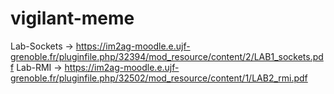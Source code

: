 # vigilant-meme

Lab-Sockets -> https://im2ag-moodle.e.ujf-grenoble.fr/pluginfile.php/32394/mod_resource/content/2/LAB1_sockets.pdf
Lab-RMI -> https://im2ag-moodle.e.ujf-grenoble.fr/pluginfile.php/32502/mod_resource/content/1/LAB2_rmi.pdf
